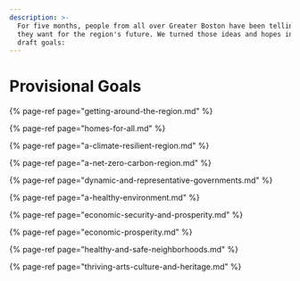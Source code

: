```yaml
---
description: >-
  For five months, people from all over Greater Boston have been telling us what
  they want for the region's future. We turned those ideas and hopes into ten
  draft goals:
---
```


# Provisional Goals

{% page-ref page="getting-around-the-region.md" %}

{% page-ref page="homes-for-all.md" %}

{% page-ref page="a-climate-resilient-region.md" %}

{% page-ref page="a-net-zero-carbon-region.md" %}

{% page-ref page="dynamic-and-representative-governments.md" %}

{% page-ref page="a-healthy-environment.md" %}

{% page-ref page="economic-security-and-prosperity.md" %}

{% page-ref page="economic-prosperity.md" %}

{% page-ref page="healthy-and-safe-neighborhoods.md" %}

{% page-ref page="thriving-arts-culture-and-heritage.md" %}

